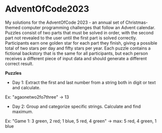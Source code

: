 # AdventOfCode2023
My solutions for the AdventOfCode 2023 - an annual set of Christmas-themed computer programming challenges that follow an Advent calendar.
Puzzles consist of two parts that must be solved in order, with the second part not revealed to the user until the first part is solved correctly.
Participants earn one golden star for each part they finish, giving a possible total of two stars per day and fifty stars per year.
Each puzzle contains a fictional backstory that is the same for all participants, but each person receives a different piece of input data and should generate a different correct result.

**Puzzles**
- Day 1: Extract the first and last number from a string both in digit or text and calculate.

Ex: "agaonetwo2fo7three" -> 13
- Day 2: Group and categorize specific strings. Calculate and find maximum.

Ex: "Game 1: 3 green, 2 red; 1 blue, 5 red, 4 green" -> max: 5 red, 4 green, 1 blue
